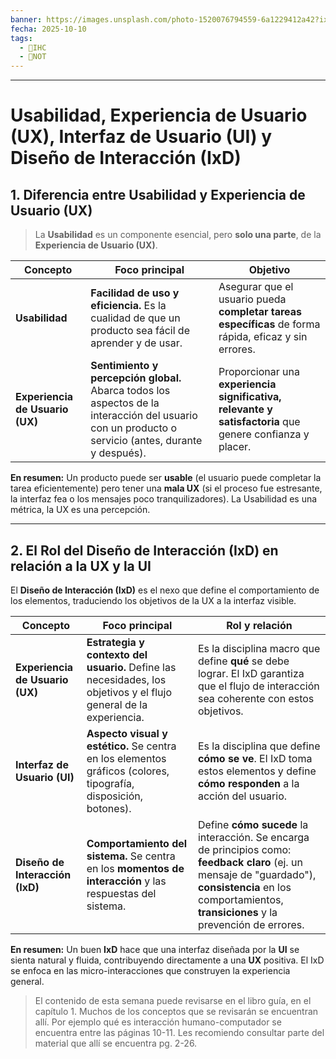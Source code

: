 ```yaml
---
banner: https://images.unsplash.com/photo-1520076794559-6a1229412a42?ixlib=rb-4.1.0&q=85&fm=jpg&crop=entropy&cs=srgb&w=4800
fecha: 2025-10-10
tags:
  - 🎨IHC
  - 📝NOT
---
```

---
# Usabilidad, Experiencia de Usuario (UX), Interfaz de Usuario (UI) y Diseño de Interacción (IxD)

## 1. Diferencia entre Usabilidad y Experiencia de Usuario (UX)
> La **Usabilidad** es un componente esencial, pero **solo una parte**, de la **Experiencia de Usuario (UX)**.

| Concepto                        | Foco principal                                                                                                                                      | Objetivo                                                                                                 |
| ------------------------------- | --------------------------------------------------------------------------------------------------------------------------------------------------- | -------------------------------------------------------------------------------------------------------- |
| **Usabilidad**                  | **Facilidad de uso y eficiencia.** Es la cualidad de que un producto sea fácil de aprender y de usar.                                               | Asegurar que el usuario pueda **completar tareas específicas** de forma rápida, eficaz y sin errores.    |
| **Experiencia de Usuario (UX)** | **Sentimiento y percepción global.** Abarca todos los aspectos de la interacción del usuario con un producto o servicio (antes, durante y después). | Proporcionar una **experiencia significativa, relevante y satisfactoria** que genere confianza y placer. |

**En resumen:** Un producto puede ser **usable** (el usuario puede completar la tarea eficientemente) pero tener una **mala UX** (si el proceso fue estresante, la interfaz fea o los mensajes poco tranquilizadores). La Usabilidad es una métrica, la UX es una percepción.

---

## 2. El Rol del Diseño de Interacción (IxD) en relación a la UX y la UI

El **Diseño de Interacción (IxD)** es el nexo que define el comportamiento de los elementos, traduciendo los objetivos de la UX a la interfaz visible.

| Concepto                        | Foco principal                                                                                                     | Rol y relación                                                                                                                                                                                                 |
| ------------------------------- | ------------------------------------------------------------------------------------------------------------------ | -------------------------------------------------------------------------------------------------------------------------------------------------------------------------------------------------------------- |
| **Experiencia de Usuario (UX)** | **Estrategia y contexto del usuario.** Define las necesidades, los objetivos y el flujo general de la experiencia. | Es la disciplina macro que define **qué** se debe lograr. El IxD garantiza que el flujo de interacción sea coherente con estos objetivos.                                                                      |
| **Interfaz de Usuario (UI)**    | **Aspecto visual y estético.** Se centra en los elementos gráficos (colores, tipografía, disposición, botones).    | Es la disciplina que define **cómo se ve**. El IxD toma estos elementos y define **cómo responden** a la acción del usuario.                                                                                   |
| **Diseño de Interacción (IxD)** | **Comportamiento del sistema.** Se centra en los **momentos de interacción** y las respuestas del sistema.         | Define **cómo sucede** la interacción. Se encarga de principios como: **feedback claro** (ej. un mensaje de "guardado"), **consistencia** en los comportamientos, **transiciones** y la prevención de errores. |

**En resumen:** Un buen **IxD** hace que una interfaz diseñada por la **UI** se sienta natural y fluida, contribuyendo directamente a una **UX** positiva. El IxD se enfoca en las micro-interacciones que construyen la experiencia general.

> El contenido de esta semana puede revisarse en el libro guía, en el capítulo 1. Muchos de los conceptos que se revisarán se encuentran allí. Por ejemplo qué es interacción humano-computador se encuentra entre las páginas 10-11. Les recomiendo consultar parte del material que allí se encuentra pg. 2-26.
